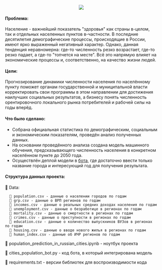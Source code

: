 <p align="center">
  <img src="https://x-lines.ru/letters/i/cyrillictechno/3504/01525f/32/0/4nkpbpqozuem7wfu4gypbcgtouemtwcx.jpg"/>
</p>

#### Проблема:
Население - важнейший показатель "здоровья" как страны в-целом, так и отдельных населенных пунктов в-частности. В последние десятилетия демографические процессы, происходящие в России, имеют ярко выраженный негативный характер. Однако, данная тенденция неравномерна: где-то численность резко возрастает, где-то резко падает, а где-то "топчется на месте".
Всё это напрямую влияет на экономические процессы и, соответственно, на качество жизни людей.

#### Цели:
Прогнозирование динамики численности населения по населённому пункту поможет органам государственной и муниципальной власти корректировать свои программы в этом направлении для достижения наилучших социальных результатов, а бизнесу понять численность орентировочного локального рынка потребителей и рабочей силы на годы вперёд.

#### Что было сделано:
* Собрана официальная статистика по демографическим, социальным и экономическим показателям, проведён анализ полученных данных. 
* На основании проведённого анализа создана модель машинного обучения, предсказывающего численность населения в конкретном населённом пункте до 2050 года. 
* Осуществлён деплой модели в <a href="https://t.me/cities_population_bot">бота</a>, где достаточно ввести только название города и интересующий год для получения результата.

#### Структура данных проекта:

  📂 Data:
  
      📄 population.csv - данные о населении городов по годам
      📄 grp.csv - данные о ВРП регионов по годам
      📄 incomes.csv - данные о реальных средних доходах населения по годам
      📄 unemployment.csv - данные о безработице в регионах по годам
      📄 mortality.csv - данные о смертности в регионах по годам
      📄 crimes.csv - данные о преступности в регионах по годам
      📄 education.csv - данные о количество выпускников ВУЗов в регионах по годам
      📄 housing.csv - данные о вводе нового жилья в регионах по годам
      📄 human_index.csv - данные об ИЧР регионов по годам
    
  📜 population_prediction_in_russian_cities.ipynb - ноутбук проекта
  
  📜 cities_population_bot.py - код бота, в который интегрирована модель
  
  📝 requirements.txt - версии библиотек для воспроизводимости кода
